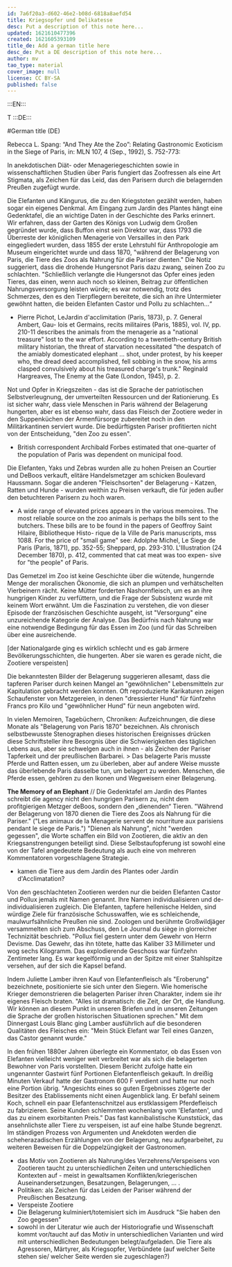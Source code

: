 ```yaml
---
id: 7a6f20a3-d602-46e2-b08d-6818a8aefd54
title: Kriegsopfer und Delikatesse
desc: Put a description of this note here...
updated: 1621610477396
created: 1621605393109
title_de: Add a german title here
desc_de: Put a DE description of this note here...
author: mv
tao_type: material
cover_image: null
license: CC BY-SA
published: false
---
```



:::EN:::

T
:::DE:::

#German title (DE)

Rebecca L. Spang: “And They Ate the Zoo”: Relating Gastronomic Exoticism in the Siege of Paris, in: MLN 107, 4 (Sep., 1992), S. 752-773:

In anekdotischen Diät- oder Menageriegeschichten sowie in wissenschaftlichen Studien über Paris fungiert das Zoofressen als eine Art Stigmata, als Zeichen für das Leid, das den Parisern durch die belagernden Preußen zugefügt wurde.

Die Elefanten und Kängurus, die zu den Kriegstoten gezählt werden, haben sogar ein eigenes Denkmal. Am Eingang zum Jardin des Plantes hängt eine Gedenktafel, die an wichtige Daten in der Geschichte des Parks erinnert. Wir erfahren, dass der Garten des Königs von Ludwig dem Großen gegründet wurde, dass Buffon einst sein Direktor war, dass 1793 die Überreste der königlichen Menagerie von Versailles in den Park eingegliedert wurden, dass 1855 der erste Lehrstuhl für Anthropologie am Museum eingerichtet wurde und dass 1870, "während der Belagerung von Paris, die Tiere des Zoos als Nahrung für die Pariser dienten."
Die Notiz suggeriert, dass die drohende Hungersnot Paris dazu zwang, seinen Zoo zu schlachten. "Schließlich verlangte die Hungersnot das Opfer eines jeden Tieres, das einen, wenn auch noch so kleinen, Beitrag zur öffentlichen Nahrungsversorgung leisten würde; es war notwendig, trotz des Schmerzes, den es den Tierpflegern bereitete, die sich an ihre Untermieter gewöhnt hatten, die beiden Elefanten Castor und Pollu zu schlachten…“
* Pierre Pichot, LeJardin d'acclimitation (Paris, 1873), p. 7. General Ambert, Gau- lois et Germains, recits militaires (Paris, 1885), vol. IV, pp. 210-11 describes the animals from the menagerie as a "national treasure" lost to the war effort. According to a twentieth-century British military historian, the threat of starvation necessitated "the despatch of the amiably domesticated elephant ... shot, under protest, by his keeper who, the dread deed accomplished, fell sobbing in the snow, his arms clasped convulsively about his treasured charge's trunk." Reginald Hargreaves, The Enemy at the Gate (London, 1945), p. 2.

Not und Opfer in Kriegszeiten - das ist die Sprache der patriotischen Selbstverleugnung, der umverteilten Ressourcen und der Rationierung. Es ist sicher wahr, dass viele Menschen in Paris während der Belagerung hungerten, aber es ist ebenso wahr, dass das Fleisch der Zootiere weder in den Suppenküchen der Armenfürsorge zubereitet noch in den Militärkantinen serviert wurde. Die bedürftigsten Pariser profitierten nicht von der Entscheidung, "den Zoo zu essen".
* British correspondent Archibald Forbes estimated that one-quarter of the population of Paris was dependent on municipal food.

Die Elefanten, Yaks und Zebras wurden alle zu hohen Preisen an Courtier und DeBoos verkauft, elitäre Handelsmetzger am schicken Boulevard Haussmann. Sogar die anderen "Fleischsorten" der Belagerung - Katzen, Ratten und Hunde - wurden weithin zu Preisen verkauft, die für jeden außer den betuchteren Parisern zu hoch waren.
* A wide range of elevated prices appears in the various memoires. The most reliable source on the zoo animals is perhaps the bills sent to the butchers. These bills are to be found in the papers of Geoffroy Saint Hilaire, Bibliotheque Histo- rique de la Ville de Paris manuscripts, mss 1088. For the price of "small game" see: Adolphe Michel, Le Siege de Paris (Paris, 1871), pp. 352-55; Sheppard, pp. 293-310. L'Illustration (24 December 1870), p. 412, commented that cat meat was too expen- sive for "the people" of Paris.

Das Gemetzel im Zoo ist keine Geschichte über die wütende, hungernde Menge der moralischen Ökonomie, die sich an plumpen und verhätschelten Vierbeinern rächt. Keine Mütter forderten Nashornfleisch, um es an ihre hungrigen Kinder zu verfüttern, und die Frage der Subsistenz wurde mit keinem Wort erwähnt. Um die Faszination zu verstehen, die von dieser Episode der französischen Geschichte ausgeht, ist "Versorgung" eine unzureichende Kategorie der Analyse. Das Bedürfnis nach Nahrung war eine notwendige Bedingung für das Essen im Zoo (und für das Schreiben über eine ausreichende. 

[der Nationalgarde ging es wirklich schlecht und es gab ärmere Bevölkerungsschichten, die hungerten. Aber sie waren es gerade nicht, die Zootiere verspeisten]

Die bekanntesten Bilder der Belagerung suggerieren allesamt, dass die tapferen Pariser durch keinen Mangel an "gewöhnlichen" Lebensmitteln zur Kapitulation gebracht werden konnten. Oft reproduzierte Karikaturen zeigen Schaufenster von Metzgereien, in denen "dressierter Hund" für fünfzehn Francs pro Kilo und "gewöhnlicher Hund" für neun angeboten wird. 

In vielen Memoiren, Tagebüchern, Chroniken: Aufzeichnungen, die diese Monate als "Belagerung von Paris 1870" bezeichnen. Als chronisch selbstbewusste Stenographen dieses historischen Ereignisses drücken diese Schriftsteller ihre Besorgnis über die Schwierigkeiten des täglichen Lebens aus, aber sie schwelgen auch in ihnen - als Zeichen der Pariser Tapferkeit und der preußischen Barbarei. > Das belagerte Paris musste Pferde und Ratten essen, um zu überleben, aber auf andere Weise musste das überlebende Paris dasselbe tun, um belagert zu werden. Menschen, die Pferde essen, gehören zu den Ikonen und Wegweisern einer Belagerung. 

**The Memory of an Elephant**
// Die Gedenktafel am Jardin des Plantes schreibt die agency nicht den hungrigen Parisern zu, nicht dem profitgierigen Metzger deBoos, sondern den „dienenden“ Tieren. "Während der Belagerung von 1870 dienen die Tiere des Zoos als Nahrung für die Pariser." ("Les animaux de la Menagerie servent de nourriture aux parisiens pendant le siege de Paris.") "Dienen als Nahrung", nicht "werden gegessen", die Worte schaffen ein Bild von Zootieren, die aktiv an den Kriegsanstrengungen beteiligt sind. Diese Selbstaufopferung ist sowohl eine von der Tafel angedeutete Bedeutung als auch eine von mehreren Kommentatoren vorgeschlagene Strategie.
* kamen die Tiere aus dem Jardin des Plantes oder Jardin d'Acclimatation?

Von den geschlachteten Zootieren werden nur die beiden Elefanten Castor und Pollux jemals mit Namen genannt. Ihre Namen individualisieren und de-individualisieren zugleich. Die Elefanten, tapfere hellenische Helden, sind würdige Ziele für französische Schusswaffen, wie es schleichende, maulwurfsähnliche Preußen nie sind. Zoologen und berühmte Großwildjäger versammelten sich zum Abschuss, den Le Journal du siège in glorreicher Technizität beschrieb. "Pollux fiel gestern unter dem Gewehr von Herrn Devisme. Das Gewehr, das ihn tötete, hatte das Kaliber 33 Millimeter und wog sechs Kilogramm. Das explodierende Geschoss war fünfzehn Zentimeter lang. Es war kegelförmig und an der Spitze mit einer Stahlspitze versehen, auf der sich die Kapsel befand.  

Indem Juliette Lamber ihren Kauf von Elefantenfleisch als "Eroberung" bezeichnete, positionierte sie sich unter den Siegern.  Wie homerische Krieger demonstrieren die belagerten Pariser ihren Charakter, indem sie ihr eigenes Fleisch braten. "Alles ist dramatisch: die Zeit, der Ort, die Handlung. Wir können an diesem Punkt in unseren Briefen und in unseren Zeitungen die Sprache der großen historischen Situationen sprechen."  Mit dem Dinnergast Louis Blanc ging Lamber ausführlich auf die besonderen Qualitäten des Fleisches ein: "Mein Stück Elefant war Teil eines Ganzen, das Castor genannt wurde."

In den frühen 1880er Jahren überlegte ein Kommentator, ob das Essen von Elefanten vielleicht weniger weit verbreitet war als sich die belagerten Bewohner von Paris vorstellten. Diesem Bericht zufolge hatte ein ungenannter Gastwirt fünf Portionen Elefantenfleisch gekauft. In dreißig Minuten Verkauf hatte der Gastronom 600 F verdient und hatte nur noch eine Portion übrig. "Angesichts eines so guten Ergebnisses zögerte der Besitzer des Etablissements nicht einen Augenblick lang. Er befahl seinem Koch, schnell ein paar Elefantenschnitzel aus erstklassigem Pferdefleisch zu fabrizieren. Seine Kunden schlemmten wochenlang vom 'Elefanten', und das zu einem exorbitanten Preis." Das fast kannibalistische Kunststück, das ansehnlichste aller Tiere zu verspeisen, ist auf eine halbe Stunde begrenzt. Im ständigen Prozess von Argumenten und Anekdoten werden die scheherazadischen Erzählungen von der Belagerung, neu aufgearbeitet, zu weiteren Beweisen für die Doppelzüngigkeit der Gastronomen.  


* das Motiv von Zootieren als Nahrung/des Verzehrens/Verspeisens von Zootieren taucht zu unterschiedlichen Zeiten und unterschiedlichen Kontexten auf - meist in gewaltsamen Konflikten/kriegerischen Auseinandersetzungen, Besatzungen, Belagerungen, ... . 
* Politiken: als Zeichen für das Leiden der Pariser während der Preußischen Besatzung. 
* Verspeiste Zootiere
* Die Belagerung kulminiert/totemisiert sich im Ausdruck "Sie haben den Zoo gegessen"
* sowohl in der Literatur wie auch der Historiografie und Wissenschaft kommt vor/taucht auf das Motiv in unterschiedlichen Varianten und wird mit unterschiedlichen Bedeutungen belegt/aufgeladen. Die Tiere als Agressoren, Märtyrer, als Kriegsopfer, Verbündete (auf welcher Seite stehen sie/ welcher Seite werden sie zugeschlagen?)